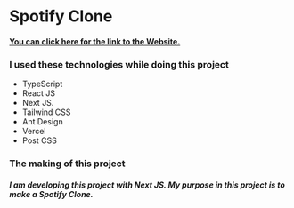 # Spotify Clone

#### [You can click here for the link to the Website.](https://spotify-clone-kc.vercel.app/)

### I used these technologies while doing this project

* TypeScript
* React JS
* Next JS.
* Tailwind CSS
* Ant Design
* Vercel
* Post CSS

### The making of this project

##### I am developing this project with Next JS. My purpose in this project is to make a Spotify Clone.
